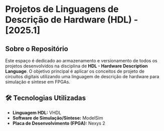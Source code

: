 # Projetos de Linguagens de Descrição de Hardware (HDL) - [2025.1]

## Sobre o Repositório

Este espaço é dedicado ao armazenamento e versionamento de todos os projetos desenvolvidos na disciplina de **HDL - Hardware Description Language**. O objetivo principal é aplicar os conceitos de projeto de circuitos digitais utilizando uma linguagem de descrição de hardware para simulação e síntese em FPGAs.


## 🛠️ Tecnologias Utilizadas

- **Linguagem HDL:** VHDL
- **Software de Simulação/Síntese:** ModelSim
- **Placa de Desenvolvimento (FPGA):** Nexys 2

